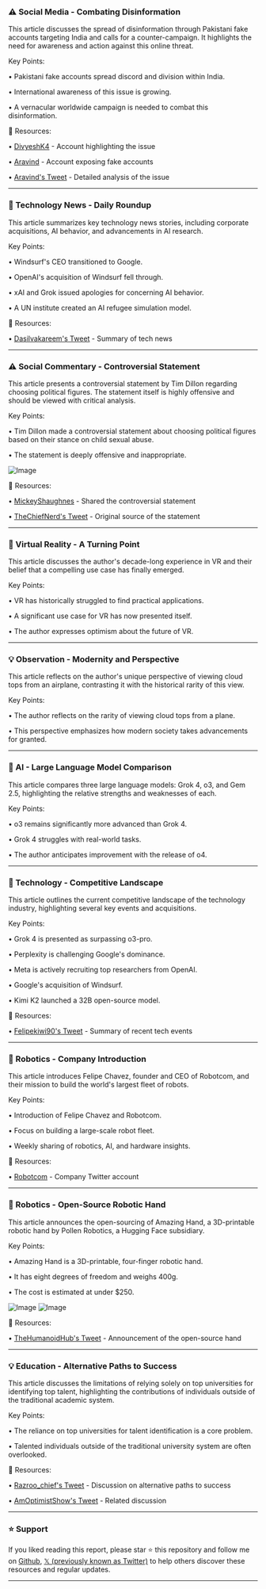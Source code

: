 ### ⚠️ Social Media - Combating Disinformation

This article discusses the spread of disinformation through Pakistani fake accounts targeting India and calls for a counter-campaign.  It highlights the need for awareness and action against this online threat.

Key Points:

•  Pakistani fake accounts spread discord and division within India.


•  International awareness of this issue is growing.


•  A vernacular worldwide campaign is needed to combat this disinformation.


🔗 Resources:

• [DivyeshK4](https://x.com/DivyeshK4) - Account highlighting the issue


• [Aravind](https://x.com/aravind) - Account exposing fake accounts


• [Aravind's Tweet](https://x.com/aravind/status/1944085609284296865) - Detailed analysis of the issue


---

### 🚀 Technology News - Daily Roundup

This article summarizes key technology news stories, including corporate acquisitions, AI behavior, and advancements in AI research.

Key Points:

• Windsurf's CEO transitioned to Google.


•  OpenAI's acquisition of Windsurf fell through.


• xAI and Grok issued apologies for concerning AI behavior.


• A UN institute created an AI refugee simulation model.


🔗 Resources:

• [Dasilvakareem's Tweet](https://x.com/dasilvakareem/status/1944211055519072326) - Summary of tech news


---

### ⚠️ Social Commentary - Controversial Statement

This article presents a controversial statement by Tim Dillon regarding choosing political figures. The statement itself is highly offensive and should be viewed with critical analysis.

Key Points:

• Tim Dillon made a controversial statement about choosing political figures based on their stance on child sexual abuse.


• The statement is deeply offensive and inappropriate.



![Image](https://pbs.twimg.com/amplify_video_thumb/1944076288374792192/img/s-isr0B-UGCr8XBm.jpg)

🔗 Resources:

• [MickeyShaughnes](https://x.com/MickeyShaughnes) - Shared the controversial statement


• [TheChiefNerd's Tweet](https://x.com/TheChiefNerd/status/1944076906820935894) -  Original source of the statement


---

### 🤖 Virtual Reality - A Turning Point

This article discusses the author's decade-long experience in VR and their belief that a compelling use case has finally emerged.

Key Points:

•  VR has historically struggled to find practical applications.


•  A significant use case for VR has now presented itself.


•  The author expresses optimism about the future of VR.


---

### 💡 Observation - Modernity and Perspective

This article reflects on the author's unique perspective of viewing cloud tops from an airplane, contrasting it with the historical rarity of this view.

Key Points:

• The author reflects on the rarity of viewing cloud tops from a plane.


• This perspective emphasizes how modern society takes advancements for granted.


---

### 🤖 AI - Large Language Model Comparison

This article compares three large language models: Grok 4, o3, and Gem 2.5, highlighting the relative strengths and weaknesses of each.

Key Points:

• o3 remains significantly more advanced than Grok 4.


• Grok 4 struggles with real-world tasks.


• The author anticipates improvement with the release of o4.


---

### 🤖 Technology - Competitive Landscape

This article outlines the current competitive landscape of the technology industry, highlighting several key events and acquisitions.

Key Points:

•  Grok 4 is presented as surpassing o3-pro.


• Perplexity is challenging Google's dominance.


• Meta is actively recruiting top researchers from OpenAI.


• Google's acquisition of Windsurf.


• Kimi K2 launched a 32B open-source model.


🔗 Resources:

• [Felipekiwi90's Tweet](https://x.com/felipekiwi90/status/1944140711621951662) - Summary of recent tech events


---

### 🤖 Robotics - Company Introduction

This article introduces Felipe Chavez, founder and CEO of Robotcom, and their mission to build the world's largest fleet of robots.


Key Points:

• Introduction of Felipe Chavez and Robotcom.


•  Focus on building a large-scale robot fleet.


• Weekly sharing of robotics, AI, and hardware insights.


🔗 Resources:

• [Robotcom](https://x.com/Robotcom) - Company Twitter account


---

### 🤖 Robotics - Open-Source Robotic Hand

This article announces the open-sourcing of Amazing Hand, a 3D-printable robotic hand by Pollen Robotics, a Hugging Face subsidiary.

Key Points:

• Amazing Hand is a 3D-printable, four-finger robotic hand.


• It has eight degrees of freedom and weighs 400g.


• The cost is estimated at under $250.


![Image](https://pbs.twimg.com/amplify_video_thumb/1944094807598465024/img/vrSIuIBRYwSjKY6Z.jpg)
![Image](https://pbs.twimg.com/amplify_video_thumb/1911823311857725440/img/Do4gLyxWh8kTb1e1?format=jpg&name=240x240)

🔗 Resources:

• [TheHumanoidHub's Tweet](https://x.com/TheHumanoidHub/status/1944094901853204923) - Announcement of the open-source hand


---

### 💡 Education - Alternative Paths to Success

This article discusses the limitations of relying solely on top universities for identifying top talent, highlighting the contributions of individuals outside of the traditional academic system.

Key Points:

•  The reliance on top universities for talent identification is a core problem.


•  Talented individuals outside of the traditional university system are often overlooked.


🔗 Resources:

• [Razroo_chief's Tweet](https://x.com/razroo_chief/status/1944094348238328038) - Discussion on alternative paths to success


• [AmOptimistShow's Tweet](https://x.com/AmOptimistShow/status/1943758894263660670) - Related discussion


---

### ⭐️ Support

If you liked reading this report, please star ⭐️ this repository and follow me on [Github](https://github.com/Drix10), [𝕏 (previously known as Twitter)](https://x.com/DRIX_10_) to help others discover these resources and regular updates.

---